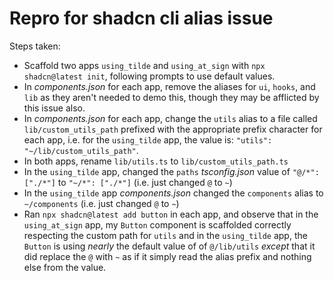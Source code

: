 # Repro for shadcn cli alias issue

Steps taken:

- Scaffold two apps `using_tilde` and `using_at_sign` with
  `npx shadcn@latest init`, following prompts to use default values.
- In _components.json_ for each app, remove the aliases for `ui`, `hooks`, and
  `lib` as they aren't needed to demo this, though they may be afflicted by this
  issue also.
- In _components.json_ for each app, change the `utils` alias to a file called
  `lib/custom_utils_path` prefixed with the appropriate prefix character for
  each app, i.e. for the `using_tilde` app, the value is:
  `"utils": "~/lib/custom_utils_path"`.
- In both apps, rename `lib/utils.ts` to `lib/custom_utils_path.ts`
- In the `using_tilde` app, changed the `paths` _tsconfig.json_ value of
  `"@/*": ["./*"]` to `"~/*": ["./*"]` (i.e. just changed `@` to `~`)
- In the `using_tilde` app _components.json_ changed the `components` alias to
  `~/components` (i.e. just changed `@` to `~`)
- Ran `npx shadcn@latest add button` in each app, and observe that in the
  `using_at_sign` app, my `Button` component is scaffolded correctly respecting
  the custom path for `utils` and in the `using_tilde` app, the `Button` is
  using _nearly_ the default value of of `@/lib/utils` _except_ that it did
  replace the `@` with `~` as if it simply read the alias prefix and nothing
  else from the value.
